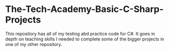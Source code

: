 # The-Tech-Academy-Basic-C-Sharp-Projects
This repository has all of my testing abd practice code for C#. It goes in depth on teaching skills I needed to complete some of the bigger projects in one of my other repository.
